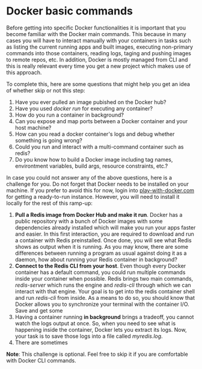 # Docker basic commands 

Before getting into specific Docker functionalities it is important that you become familiar with the Docker main commands. This because in many cases you will have to interact manually with your containers in tasks such as listing the current running apps and built images, executing non-primary commands into those containers, reading logs, taging and pushing images to remote repos, etc. In addition, Docker is mostly managed from CLI and this is really relevant every time you get a new project which makes use of this approach.

To complete this, here are some questions that might help you get an idea of whether skip or not this step:
1. Have you ever pulled an image pubished on the Docker hub?
2. Have you used *docker run* for executing any container?
3. How do you run a container in background?
4. Can you expose and map ports between a Docker container and your host machine?
5. How can you read a docker container's logs and debug whether something is going wrong?
6. Could you run and interact with a multi-command container such as redis? 
7.  Do you know how to build a Docker image including tag names, environtment variables, build args, resource constraints, etc.?

In case you could not answer any of the above questions, here is a challenge for you. Do not forget that Docker needs to be installed on your machine. If you prefer to avoid this for now, login into [play-with-docker.com](https://labs.play-with-docker.com/) for getting a ready-to-run instance. However, you will need to install it locally for the rest of this ramp-up:

1. **Pull a Redis image from Docker Hub and make it run**. Docker has a public repository with a bunch of Docker images with some dependencies already installed which will make you run your apps faster and easier. In this first interaction, you are required to download and run a container with Redis preinstalled. Once done, you will see what Redis shows as output when it is running. As you may know, there are some differences between running a program as usual against doing it as a daemon, how about running your Redis container in background?
2. **Connect to the Redis CLI from your host**. Even though every Docker container has a default command, you could run multiple commands inside your container when possible. Redis brings two main commands, *redis-server* which runs the engine and *redis-cli* through which we can interact with that engine. Your goal is to get into the redis container shell and run *redis-cli* from inside. As a means to do so, you should know that Docker allows you to synchronize your terminal with the container I/O. Save and get some 
3. Having a container running **in background** brings a tradeoff, you cannot watch the logs output at once. So, when you need to see what is happening inside the container, Docker lets you extract its logs. Now, your task is to save those logs into a file called *myredis.log*. 
4. There are sometimes

**Note**: This challenge is optional. Feel free to skip it if you are comfortable with Docker CLI commands.